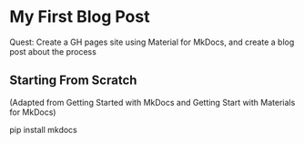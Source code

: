 # My First Blog Post

Quest: Create a GH pages site using Material for MkDocs, and create a blog post about the process

## Starting From Scratch
(Adapted from Getting Started with MkDocs and Getting Start with Materials for MkDocs)

pip install mkdocs
